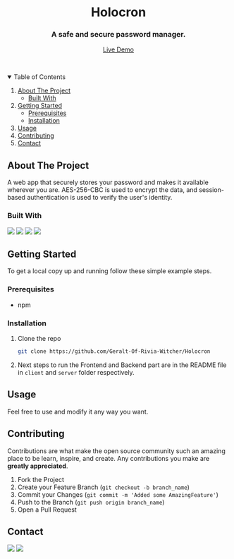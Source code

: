 <p align="center">
  <h1 align="center">Holocron</h1>

  <p align="center">
    <h3 align="center">A safe and secure password manager.</h3>
    <p align="center" >
      <a href="https://holocron.siddhantkumarsingh.me/">Live Demo</a>
    </p>
    <br />
  </p>
</p>



<!-- TABLE OF CONTENTS -->
<details open="open">
  <summary>Table of Contents</summary>
  <ol>
    <li>
      <a href="#about-the-project">About The Project</a>
      <ul>
        <li><a href="#built-with">Built With</a></li>
      </ul>
    </li>
    <li>
      <a href="#getting-started">Getting Started</a>
      <ul>
        <li><a href="#prerequisites">Prerequisites</a></li>
        <li><a href="#installation">Installation</a></li>
      </ul>
    </li>
    <li><a href="#usage">Usage</a></li>
    <li><a href="#contributing">Contributing</a></li>
    <li><a href="#contact">Contact</a></li>
  </ol>
</details>



<!-- ABOUT THE PROJECT -->
## About The Project

A web app that securely stores your password and makes it available wherever you are.
AES-256-CBC is used to encrypt the data, and session-based authentication is used to verify the user's identity.
<br />

### Built With
[<img src="https://img.shields.io/badge/React-20232A?style=for-the-badge&logo=react&logoColor=61DAFB">](https://reactjs.org/) [<img src="https://img.shields.io/badge/Node.js-43853D?style=for-the-badge&logo=node-dot-js&logoColor=white">](https://nodejs.org/) [<img src="https://img.shields.io/badge/Express.js-000000?style=for-the-badge&logo=express&logoColor=white">](https://expressjs.com/) <img src="https://img.shields.io/badge/MongoDB-4EA94B?style=for-the-badge&logo=mongodb&logoColor=white">
<br />


<!-- GETTING STARTED -->
## Getting Started

To get a local copy up and running follow these simple example steps.

### Prerequisites

* npm

### Installation

1. Clone the repo
   ```sh
   git clone https://github.com/Geralt-Of-Rivia-Witcher/Holocron
   ```
2. Next steps to run the Frontend and Backend part are in the README file in `client` and `server` folder respectively.



<!-- USAGE EXAMPLES -->
## Usage

Feel free to use and modify it any way you want.



<!-- CONTRIBUTING -->
## Contributing

Contributions are what make the open source community such an amazing place to be learn, inspire, and create. Any contributions you make are **greatly appreciated**.

1. Fork the Project
2. Create your Feature Branch (`git checkout -b branch_name`)
3. Commit your Changes (`git commit -m 'Added some AmazingFeature'`)
4. Push to the Branch (`git push origin branch_name`)
5. Open a Pull Request



<!-- CONTACT -->
## Contact

[<img src="https://img.shields.io/badge/LinkedIn-0077B5?style=for-the-badge&logo=linkedin&logoColor=white">](https://www.linkedin.com/in/siddhant-kumar-singh-/) [<img src="https://img.shields.io/badge/Gmail-D14836?style=for-the-badge&logo=gmail&logoColor=white"></img>](mailto:singhsiddhantkumar@gmail.com)